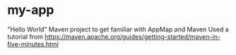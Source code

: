 # my-app
"Hello World" Maven project to get familiar with AppMap and Maven
Used a tutorial from https://maven.apache.org/guides/getting-started/maven-in-five-minutes.html

